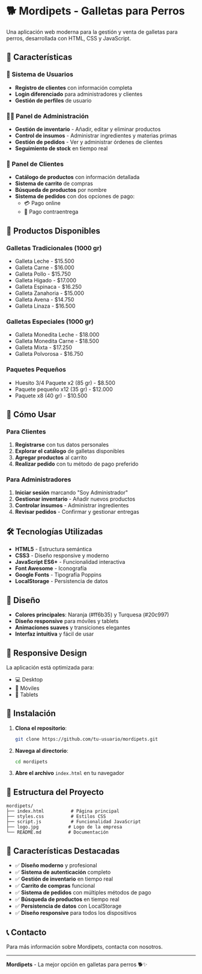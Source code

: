 # 🐕 Mordipets - Galletas para Perros

Una aplicación web moderna para la gestión y venta de galletas para perros, desarrollada con HTML, CSS y JavaScript.

## 🌟 Características

### 👥 Sistema de Usuarios
- **Registro de clientes** con información completa
- **Login diferenciado** para administradores y clientes
- **Gestión de perfiles** de usuario

### 👨‍💼 Panel de Administración
- **Gestión de inventario** - Añadir, editar y eliminar productos
- **Control de insumos** - Administrar ingredientes y materias primas
- **Gestión de pedidos** - Ver y administrar órdenes de clientes
- **Seguimiento de stock** en tiempo real

### 🛒 Panel de Clientes
- **Catálogo de productos** con información detallada
- **Sistema de carrito** de compras
- **Búsqueda de productos** por nombre
- **Sistema de pedidos** con dos opciones de pago:
  - 💳 Pago online
  - 🚚 Pago contraentrega

## 🍪 Productos Disponibles

### Galletas Tradicionales (1000 gr)
- Galleta Leche - $15.500
- Galleta Carne - $16.000
- Galleta Pollo - $15.750
- Galleta Hígado - $17.000
- Galleta Espinaca - $16.250
- Galleta Zanahoria - $15.000
- Galleta Avena - $14.750
- Galleta Linaza - $16.500

### Galletas Especiales (1000 gr)
- Galleta Monedita Leche - $18.000
- Galleta Monedita Carne - $18.500
- Galleta Mixta - $17.250
- Galleta Polvorosa - $16.750

### Paquetes Pequeños
- Huesito 3/4 Paquete x2 (85 gr) - $8.500
- Paquete pequeño x12 (35 gr) - $12.000
- Paquete x8 (40 gr) - $10.500

## 🚀 Cómo Usar

### Para Clientes
1. **Registrarse** con tus datos personales
2. **Explorar el catálogo** de galletas disponibles
3. **Agregar productos** al carrito
4. **Realizar pedido** con tu método de pago preferido

### Para Administradores
1. **Iniciar sesión** marcando "Soy Administrador"
2. **Gestionar inventario** - Añadir nuevos productos
3. **Controlar insumos** - Administrar ingredientes
4. **Revisar pedidos** - Confirmar y gestionar entregas

## 🛠️ Tecnologías Utilizadas

- **HTML5** - Estructura semántica
- **CSS3** - Diseño responsive y moderno
- **JavaScript ES6+** - Funcionalidad interactiva
- **Font Awesome** - Iconografía
- **Google Fonts** - Tipografía Poppins
- **LocalStorage** - Persistencia de datos

## 🎨 Diseño

- **Colores principales**: Naranja (#ff6b35) y Turquesa (#20c997)
- **Diseño responsive** para móviles y tablets
- **Animaciones suaves** y transiciones elegantes
- **Interfaz intuitiva** y fácil de usar

## 📱 Responsive Design

La aplicación está optimizada para:
- 💻 Desktop
- 📱 Móviles
- 📱 Tablets

## 🔧 Instalación

1. **Clona el repositorio**:
   ```bash
   git clone https://github.com/tu-usuario/mordipets.git
   ```

2. **Navega al directorio**:
   ```bash
   cd mordipets
   ```

3. **Abre el archivo** `index.html` en tu navegador

## 📁 Estructura del Proyecto

```
mordipets/
├── index.html          # Página principal
├── styles.css          # Estilos CSS
├── script.js           # Funcionalidad JavaScript
├── logo.jpg           # Logo de la empresa
└── README.md          # Documentación
```

## 🌟 Características Destacadas

- ✅ **Diseño moderno** y profesional
- ✅ **Sistema de autenticación** completo
- ✅ **Gestión de inventario** en tiempo real
- ✅ **Carrito de compras** funcional
- ✅ **Sistema de pedidos** con múltiples métodos de pago
- ✅ **Búsqueda de productos** en tiempo real
- ✅ **Persistencia de datos** con LocalStorage
- ✅ **Diseño responsive** para todos los dispositivos

## 📞 Contacto

Para más información sobre Mordipets, contacta con nosotros.

---

**Mordipets** - La mejor opción en galletas para perros 🐕✨
